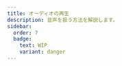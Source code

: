 ```yaml
---
title: オーディオの再生
description: 音声を扱う方法を解説します。
sidebar:
  order: 7
  badge:
    text: WIP
    variant: danger
---
```

